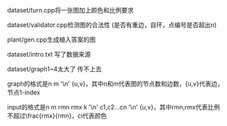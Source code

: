 dataset/turn.cpp将一张图加上颜色和比例要求

dataset/validator.cpp检测图的合法性 (是否有重边，自环，点编号是否超出n)

plant/gen.cpp生成植入答案的图

dataset/intro.txt 写了数据来源

dataset/graph1~4太大了 传不上去

graph的格式是n m '\n' {u,v}，其中n和m代表图的节点数和边数，{u,v}代表边，节点1-index

input的格式是n m rmn rmx k '\n' c1,c2...cn '\n' {u,v}，其中rmn,rmx代表比例不超过\frac{rmx}{rmn}，ci代表颜色
